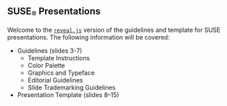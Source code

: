 ## SUSE<sub>&reg;</sub> Presentations <!-- .slide: data-menu-title="Agenda" -->

Welcome to the [`reveal.js`](https://github.com/hakimel/reveal.js/)
version of the guidelines and template for SUSE presentations.
The following information will be covered:

*   Guidelines (slides 3-7)
    *   Template Instructions
    *   Color Palette
    *   Graphics and Typeface
    *   Editorial Guidelines
    *   Slide Trademarking Guidelines
*   Presentation Template (slides 8–15)
